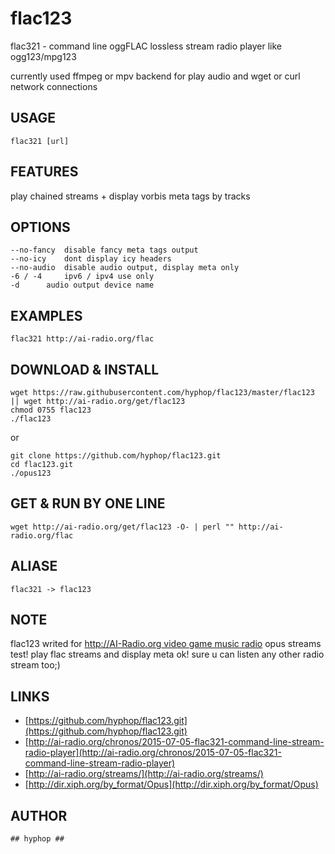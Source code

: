 # flac123

flac321  - command line oggFLAC lossless stream radio player like ogg123/mpg123

currently used ffmpeg or mpv backend for play audio and wget or curl network connections

## USAGE 

    flac321 [url]
 
## FEATURES

play chained streams + display vorbis meta tags by tracks

## OPTIONS

    --no-fancy	disable fancy meta tags output
    --no-icy	dont display icy headers
    --no-audio	disable audio output, display meta only
    -6 / -4 	ipv6 / ipv4 use only
    -d 		audio output device name

## EXAMPLES

    flac321 http://ai-radio.org/flac

## DOWNLOAD & INSTALL

    wget https://raw.githubusercontent.com/hyphop/flac123/master/flac123 || wget http://ai-radio.org/get/flac123
    chmod 0755 flac123 
    ./flac123 

or 

    git clone https://github.com/hyphop/flac123.git
    cd flac123.git
    ./opus123

## GET & RUN BY ONE LINE 

    wget http://ai-radio.org/get/flac123 -O- | perl "" http://ai-radio.org/flac

## ALIASE

    flac321 -> flac123

## NOTE

flac123 writed for [http://AI-Radio.org video game music radio](http://ai-radio.org) opus streams test!
play flac streams and display meta ok! sure u can listen any other radio stream too;)

## LINKS

* [https://github.com/hyphop/flac123.git](https://github.com/hyphop/flac123.git)
* [http://ai-radio.org/chronos/2015-07-05-flac321-command-line-stream-radio-player](http://ai-radio.org/chronos/2015-07-05-flac321-command-line-stream-radio-player)
* [http://ai-radio.org/streams/](http://ai-radio.org/streams/)
* [http://dir.xiph.org/by_format/Opus](http://dir.xiph.org/by_format/Opus)

## AUTHOR 

    ## hyphop ##
